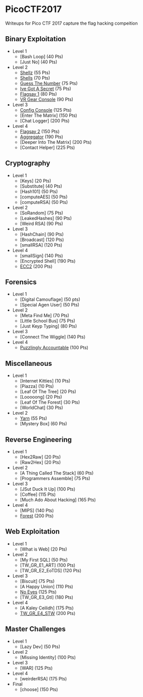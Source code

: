 # PicoCTF2017
Writeups for Pico CTF 2017 capture the flag hacking compeition

## Binary Exploitation
* Level 1
  * [Bash Loop] (40 Pts)
  * [Just No] (40 Pts)
* Level 2
  * [Shellz](https://github.com/MeadeRobert/PicoCTF2017/tree/master/binary_exploitation/level2/shellz) (55 Pts)
  * [Shells](https://github.com/MeadeRobert/PicoCTF2017/tree/master/binary_exploitation/level2/shells) (70 Pts)
  * [Guess The Number](https://github.com/MeadeRobert/PicoCTF2017/tree/master/binary_exploitation/level2/guess_the_number) (75 Pts)
  * [Ive Got A Secret](https://github.com/MeadeRobert/PicoCTF2017/tree/master/binary_exploitation/level2/ive_got_a_secret) (75 Pts)
  * [Flagsay 1](https://github.com/MeadeRobert/PicoCTF2017/tree/master/binary_exploitation/level2/flagsay_1) (80 Pts)
  * [VR Gear Console](https://github.com/MeadeRobert/PicoCTF2017/tree/master/binary_exploitation/level2/vr_gear_console) (90 Pts)
* Level 3
  * [Config Console](https://github.com/MeadeRobert/PicoCTF2017/blob/master/binary_exploitation/level3/config_console/README.md) (125 Pts)
  * [Enter The Matrix] (150 Pts)
  * [Chat Logger] (200 Pts)
* Level 4
  * [Flagsay 2](https://github.com/MeadeRobert/PicoCTF2017/tree/master/binary_exploitation/level4/flagsay_2) (150 Pts)
  * [Aggregator](https://github.com/MeadeRobert/PicoCTF2017/tree/master/binary_exploitation/level4/aggregator) (190 Pts)
  * [Deeper Into The Matrix] (200 Pts)
  * [Contact Helper] (225 Pts)

## Cryptography
* Level 1
  * [Keys] (20 Pts)
  * [Substitute] (40 Pts)
  * [Hash101] (50 Pts)
  * [computeAES] (50 Pts)
  * [computeRSA] (50 Pts)
* Level 2
  * [SoRandom] (75 Pts)
  * [LeakedHashes] (90 Pts)
  * [Weird RSA] (90 Pts)
* Level 3
  * [HashChain] (90 Pts)
  * [Broadcast] (120 Pts)
  * [smallRSA] (120 Pts)
* Level 4
  * [smallSign] (140 Pts)
  * [Encrypted Shell] (190 Pts)
  * [ECC2](https://github.com/MeadeRobert/PicoCTF2017/tree/master/cryptography/level4/ecc2) (200 Pts)

## Forensics
* Level 1
  * [Digital Camouflage] (50 pts)
  * [Special Agen User] (50 Pts)
* Level 2
  * [Meta Find Me] (70 Pts)
  * [Little School Bus] (75 Pts)
  * [Just Keyp Typing] (80 Pts)
* Level 3
  * [Connect The Wiggle] (140 Pts)
* Level 4
  * [Puzzlingly Accountable](https://github.com/MeadeRobert/PicoCTF2017/tree/master/forensics/level4/puzzlingly_accountable) (100 Pts)

## Miscellaneous
* Level 1
  * [Internet Kitties] (10 Pts)
  * [Piazza] (10 Pts)
  * [Leaf Of The Tree] (20 Pts)
  * [Looooong] (20 Pts)
  * [Leaf Of The Forest] (30 Pts)
  * [WorldChat] (30 Pts)
* Level 2
  * [Yarn](https://github.com/MeadeRobert/PicoCTF2017/blob/master/misc/level2/yarn/README.md) (55 Pts)
  * [Mystery Box] (60 Pts)

## Reverse Engineering
* Level 1
  * [Hex2Raw] (20 Pts)
  * [Raw2Hex] (20 Pts)
* Level 2
  * [A Thing Called The Stack] (60 Pts)
  * [Programmers Assemble] (75 Pts)
* Level 3
  * [JSut Duck It Up] (100 Pts)
  * [Coffee] (115 Pts)
  * [Much Ado About Hacking] (165 Pts)
* Level 4
  * [MIPS] (140 Pts)
  * [Forest](https://github.com/MeadeRobert/PicoCTF2017/tree/master/reverse_engineering/level4/forest) (200 Pts)

## Web Exploitation
* Level 1
  * [What is Web] (20 Pts)
* Level 2
  * [My First SQL] (50 Pts)
  * [TW_GR_E1_ART] (100 Pts)
  * [TW_GR_E2_EoTDS] (120 Pts)
* Level 3
  * [Biscuit] (75 Pts)
  * [A Happy Union] (110 Pts)
  * [No Eyes](https://github.com/MeadeRobert/PicoCTF2017/blob/master/web_exploitation/level3/no_eyes/README.md) (125 Pts)
  * [TW_GR_E3_GtI] (180 Pts)
* Level 4
  * [A Kaley Ceilidh] (175 Pts)
  * [TW_GR_E4_STW](https://github.com/MeadeRobert/PicoCTF2017/tree/master/web_exploitation/level4/tw_gr_e4_stw) (200 Pts)

## Master Challenges
* Level 1
  * [Lazy Dev] (50 Pts)
* Level 2
  * [Missing Identity] (100 Pts)
* Level 3
  * [WAR] (125 Pts)
* Level 4
  * [weirderRSA] (175 Pts)
* Final
  * [choose] (150 Pts)
